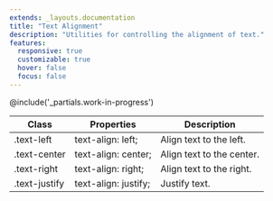 ```yaml
---
extends: _layouts.documentation
title: "Text Alignment"
description: "Utilities for controlling the alignment of text."
features:
  responsive: true
  customizable: true
  hover: false
  focus: false
---
```


@include('_partials.work-in-progress')

<div class="border-t border-grey-lighter">
    <table class="w-full text-left" style="border-collapse: collapse;">
        <colgroup>
            <col class="w-1/5">
            <col class="w-1/3">
            <col>
        </colgroup>
        <thead>
          <tr>
              <th class="text-sm font-semibold text-grey-darker p-2 bg-grey-lightest">Class</th>
              <th class="text-sm font-semibold text-grey-darker p-2 bg-grey-lightest">Properties</th>
              <th class="text-sm font-semibold text-grey-darker p-2 bg-grey-lightest">Description</th>
          </tr>
        </thead>
        <tbody class="align-baseline">
            <tr>
                <td class="p-2 border-t border-smoke font-mono text-xs text-purple-dark whitespace-no-wrap">.text-left</td>
                <td class="p-2 border-t border-smoke font-mono text-xs text-blue-dark">text-align: left;</td>
                <td class="p-2 border-t border-smoke text-sm text-grey-darker">Align text to the left.</td>
            </tr>
            <tr>
                <td class="p-2 border-t border-smoke font-mono text-xs text-purple-dark whitespace-no-wrap">.text-center</td>
                <td class="p-2 border-t border-smoke font-mono text-xs text-blue-dark">text-align: center;</td>
                <td class="p-2 border-t border-smoke text-sm text-grey-darker">Align text to the center.</td>
            </tr>
            <tr>
                <td class="p-2 border-t border-smoke font-mono text-xs text-purple-dark whitespace-no-wrap">.text-right</td>
                <td class="p-2 border-t border-smoke font-mono text-xs text-blue-dark">text-align: right;</td>
                <td class="p-2 border-t border-smoke text-sm text-grey-darker">Align text to the right.</td>
            </tr>
            <tr>
                <td class="p-2 border-t border-smoke font-mono text-xs text-purple-dark whitespace-no-wrap">.text-justify</td>
                <td class="p-2 border-t border-smoke font-mono text-xs text-blue-dark">text-align: justify;</td>
                <td class="p-2 border-t border-smoke text-sm text-grey-darker">Justify text.</td>
            </tr>
        </tbody>
    </table>
</div>
